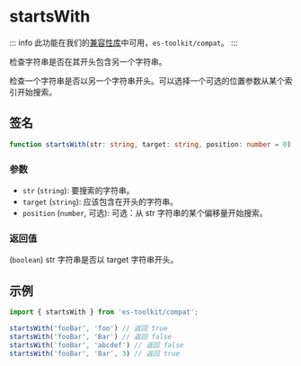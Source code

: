 # startsWith

::: info
此功能在我们的[兼容性库](../../../compatibility.md)中可用，`es-toolkit/compat`。
:::

检查字符串是否在其开头包含另一个字符串。

检查一个字符串是否以另一个字符串开头。可以选择一个可选的位置参数从某个索引开始搜索。

## 签名

```typescript
function startsWith(str: string, target: string, position: number = 0): string;
```

### 参数

- `str` (`string`): 要搜索的字符串。
- `target` (`string`): 应该包含在开头的字符串。
- `position` (`number`, 可选): 可选：从 str 字符串的某个偏移量开始搜索。

### 返回值

(`boolean`) str 字符串是否以 target 字符串开头。

## 示例

```typescript
import { startsWith } from 'es-toolkit/compat';

startsWith('fooBar', 'foo') // 返回 true
startsWith('fooBar', 'Bar') // 返回 false
startsWith('fooBar', 'abcdef') // 返回 false
startsWith('fooBar', 'Bar', 3) // 返回 true
```

